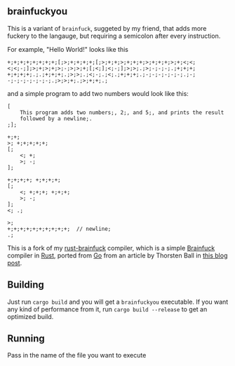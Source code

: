 ## brainfuckyou

This is a variant of `brainfuck`, suggeted by my friend, that adds more fuckery
to the langauge, but requiring a semicolon after every instruction.

For example, "Hello World!" looks like this

```
+;+;+;+;+;+;+;+;[;>;+;+;+;+;[;>;+;+;>;+;+;+;>;+;+;+;>;+;<;<;
<;<;-;];>;+;>;+;>;-;>;>;+;[;<;];<;-;];>;>;.;>;-;-;-;.;+;+;+;
+;+;+;+;.;.;+;+;+;.;>;>;.;<;-;.;<;.;+;+;+;.;-;-;-;-;-;-;.;-;
-;-;-;-;-;-;-;.;>;>;+;.;>;+;+;.;
```

and a simple program to add two numbers would look like this:

```
[
    This program adds two numbers;, 2;, and 5;, and prints the result
    followed by a newline;.
;];

+;+;
>; +;+;+;+;+;
[;
    <; +;
    >; -;
];

+;+;+;+; +;+;+;+;
[;
    <; +;+;+; +;+;+;
    >; -;
];
<; .;

>;
+;+;+;+;+;+;+;+;+;+;  // newline;
.;
```

This is a fork of my [rust-brainfuck](https://github.com/joeygibson/rust-brainfuck) compiler, which is
a simple [Brainfuck](https://en.wikipedia.org/wiki/Brainfuck) compiler in [Rust](https://www.rust-lang.org/),
ported from [Go](https://golang.org) from an article by Thorsten Ball in 
[this blog post](https://thorstenball.com/blog/2017/01/04/a-virtual-brainfuck-machine-in-go/).

## Building

Just run `cargo build` and you will get a `brainfuckyou` executable. If you want any 
kind of performance from it, run `cargo build --release` to get an optimized build. 

## Running

Pass in the name of the file you want to execute


